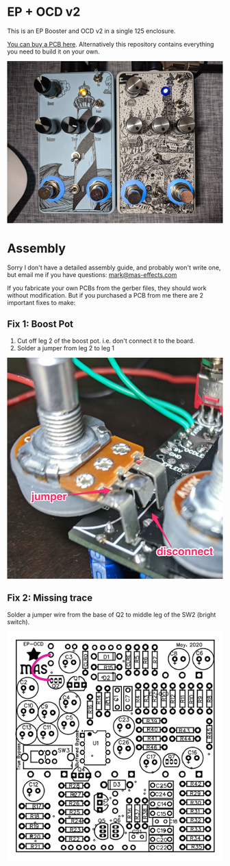 # EP + OCD v2

This is an EP Booster and OCD v2 in a single 125 enclosure.

[You can buy a PCB here](https://mas-effects.square.site/product/ocd-ep-booster-board/19?cp=true&sa=true&sbp=false&q=false). Alternatively this repository contains everything you need to build it on your own.

![picture of the EP+OCD pedal](EP-OCD.jpg)

# Assembly

Sorry I don't have a detailed assembly guide, and probably won't write one, but email me if you have questions: mark@mas-effects.com

If you fabricate your own PCBs from the gerber files, they should work without modification.  But if you purchased a PCB from me there are 2 important fixes to make:

## Fix 1: Boost Pot

1. Cut off leg 2 of the boost pot. i.e. don't connect it to the board.
2. Solder a jumper from leg 2 to leg 1

![picture of the boost pot pic](assembly/boost-pot-modification.jpg)

## Fix 2: Missing trace

Solder a jumper wire from the base of Q2 to middle leg of the SW2 (bright switch).

![picture of jumper wire](assembly/jumper-wire.png)

